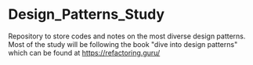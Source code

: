 # Design_Patterns_Study
Repository to store codes and notes on the most diverse design patterns.  Most of the study will be following the book "dive into design patterns" which can be found at https://refactoring.guru/
